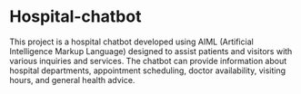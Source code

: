 # Hospital-chatbot
This project is a hospital chatbot developed using AIML (Artificial Intelligence Markup Language) designed to assist patients and visitors with various inquiries and services. The chatbot can provide information about hospital departments, appointment scheduling, doctor availability, visiting hours, and general health advice. 
